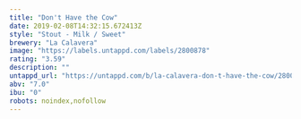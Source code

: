 ```yaml
---
title: "Don't Have the Cow"
date: 2019-02-08T14:32:15.672413Z
style: "Stout - Milk / Sweet"
brewery: "La Calavera"
image: "https://labels.untappd.com/labels/2800878"
rating: "3.59"
description: ""
untappd_url: "https://untappd.com/b/la-calavera-don-t-have-the-cow/2800878"
abv: "7.0"
ibu: "0"
robots: noindex,nofollow
---
```

